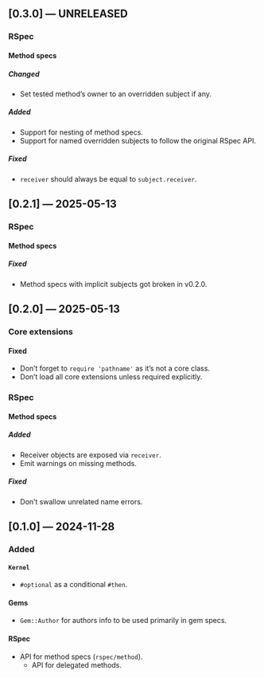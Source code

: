 ## [0.3.0] — UNRELEASED

### RSpec

#### Method specs

##### Changed

- Set tested method’s owner to an overridden subject if any.

##### Added

- Support for nesting of method specs.
- Support for named overridden subjects to follow the original RSpec API.

##### Fixed

- `receiver` should always be equal to `subject.receiver`.


## [0.2.1] — 2025-05-13

### RSpec

#### Method specs

##### Fixed

- Method specs with implicit subjects got broken in v0.2.0.


## [0.2.0] — 2025-05-13

### Core extensions

#### Fixed

- Don’t forget to `require 'pathname'` as it’s not a core class.
- Don’t load all core extensions unless required explicitly.

### RSpec

#### Method specs

##### Added

- Receiver objects are exposed via `receiver`.
- Emit warnings on missing methods.

##### Fixed

- Don’t swallow unrelated name errors.


## [0.1.0] — 2024-11-28

### Added

#### `Kernel`

- `#optional` as a conditional `#then`.

#### Gems

- `Gem::Author` for authors info to be used primarily in gem specs.

#### RSpec

- API for method specs (`rspec/method`).
	- API for delegated methods. 
